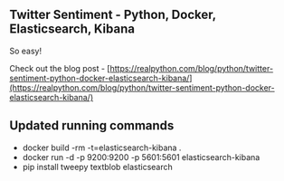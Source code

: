 ## Twitter Sentiment - Python, Docker, Elasticsearch, Kibana

So easy!

Check out the blog post - [https://realpython.com/blog/python/twitter-sentiment-python-docker-elasticsearch-kibana/](https://realpython.com/blog/python/twitter-sentiment-python-docker-elasticsearch-kibana/)

## Updated running commands

* docker build -rm -t=elasticsearch-kibana .
* docker run -d -p 9200:9200 -p 5601:5601 elasticsearch-kibana
* pip install tweepy textblob elasticsearch
